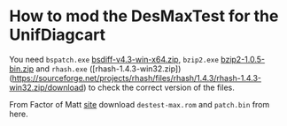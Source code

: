 # How to mod the DesMaxTest for the UnifDiagcart

You need `bspatch.exe` [bsdiff-v4.3-win-x64.zip](https://github.com/reitowo/bsdiff-win/releases), `bzip2.exe` [bzip2-1.0.5-bin.zip](https://gnuwin32.sourceforge.net/downlinks/bzip2-bin-zip.php) and `rhash.exe` ([rhash-1.4.3-win32.zip])(https://sourceforge.net/projects/rhash/files/rhash/1.4.3/rhash-1.4.3-win32.zip/download) to check the correct version of the files.

From Factor of Matt [site](https://factorofmatt.com/destestmax-sl-download) download `destest-max.rom` and `patch.bin` from here. 

